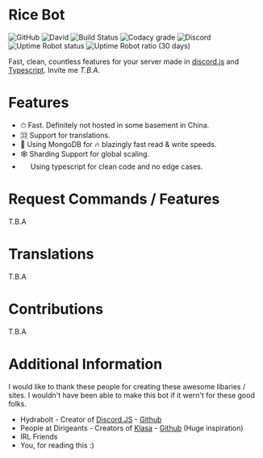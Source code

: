 # Rice Bot

![GitHub](https://img.shields.io/github/license/andyiscool5463/rice-bot?style=for-the-badge)
![David](https://img.shields.io/david/dev/andyiscool5463/rice-bot?style=for-the-badge)
![Build Status](https://img.shields.io/travis/com/andyiscool5463/rice-bot?style=for-the-badge)
![Codacy grade](https://img.shields.io/codacy/grade/7371b0fbdaea484aa52dbf8d9caa470c?style=for-the-badge)
![Discord](https://img.shields.io/discord/285078632794161153?style=for-the-badge)
![Uptime Robot status](https://img.shields.io/uptimerobot/status/m784818736-b5ee05189c50f2f367cebf78?style=for-the-badge)
![Uptime Robot ratio (30 days)](https://img.shields.io/uptimerobot/ratio/m784818736-b5ee05189c50f2f367cebf78?style=for-the-badge)

Fast, clean, countless features for your server made in [discord.js](https://discord.js.org/) and [Typescript](https://www.typescriptlang.org/).
Invite me _T.B.A_.

# Features

- ⏱ Fast. Definitely not hosted in some basement in China.
- 🈁 Support for translations.
- 📂 Using MongoDB for 🔥 blazingly fast read & write speeds.
- 🕸️ Sharding Support for global scaling.
- <image src="https://raw.githubusercontent.com/remojansen/logo.ts/master/ts.png" height="16" /> Using typescript for clean code and no edge cases.

# Request Commands / Features

T.B.A

# Translations

T.B.A

# Contributions

T.B.A

# Additional Information

I would like to thank these people for creating these awesome libaries / sites. I wouldn't have been able to make this bot if it wern't for these good folks.

- Hydrabolt - Creator of [Discord.JS](https://discord.js.org/) - [Github](https://github.com/hydrabolt)
- People at Dirigeants - Creators of [Klasa](https://github.com/dirigeants/klasa) - [Github](https://github.com/dirigeants) (Huge inspiration)
- IRL Friends
- You, for reading this :)
